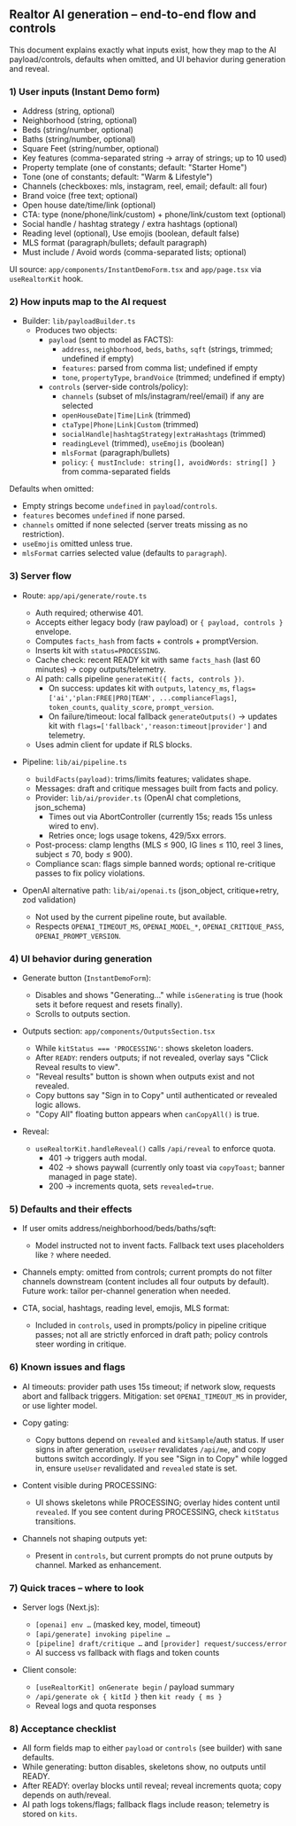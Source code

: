## Realtor AI generation – end-to-end flow and controls

This document explains exactly what inputs exist, how they map to the AI payload/controls, defaults when omitted, and UI behavior during generation and reveal.

### 1) User inputs (Instant Demo form)

- Address (string, optional)
- Neighborhood (string, optional)
- Beds (string/number, optional)
- Baths (string/number, optional)
- Square Feet (string/number, optional)
- Key features (comma-separated string → array of strings; up to 10 used)
- Property template (one of constants; default: "Starter Home")
- Tone (one of constants; default: "Warm & Lifestyle")
- Channels (checkboxes: mls, instagram, reel, email; default: all four)
- Brand voice (free text; optional)
- Open house date/time/link (optional)
- CTA: type (none/phone/link/custom) + phone/link/custom text (optional)
- Social handle / hashtag strategy / extra hashtags (optional)
- Reading level (optional), Use emojis (boolean, default false)
- MLS format (paragraph/bullets; default paragraph)
- Must include / Avoid words (comma-separated lists; optional)

UI source: `app/components/InstantDemoForm.tsx` and `app/page.tsx` via `useRealtorKit` hook.

### 2) How inputs map to the AI request

- Builder: `lib/payloadBuilder.ts`
  - Produces two objects:
    - `payload` (sent to model as FACTS):
      - `address`, `neighborhood`, `beds`, `baths`, `sqft` (strings, trimmed; undefined if empty)
      - `features`: parsed from comma list; undefined if empty
      - `tone`, `propertyType`, `brandVoice` (trimmed; undefined if empty)
    - `controls` (server-side controls/policy):
      - `channels` (subset of mls/instagram/reel/email) if any are selected
      - `openHouseDate|Time|Link` (trimmed)
      - `ctaType|Phone|Link|Custom` (trimmed)
      - `socialHandle|hashtagStrategy|extraHashtags` (trimmed)
      - `readingLevel` (trimmed), `useEmojis` (boolean)
      - `mlsFormat` (paragraph/bullets)
      - `policy`: `{ mustInclude: string[], avoidWords: string[] }` from comma-separated fields

Defaults when omitted:
- Empty strings become `undefined` in `payload`/`controls`.
- `features` becomes `undefined` if none parsed.
- `channels` omitted if none selected (server treats missing as no restriction).
- `useEmojis` omitted unless true.
- `mlsFormat` carries selected value (defaults to `paragraph`).

### 3) Server flow

- Route: `app/api/generate/route.ts`
  - Auth required; otherwise 401.
  - Accepts either legacy body (raw payload) or `{ payload, controls }` envelope.
  - Computes `facts_hash` from facts + controls + promptVersion.
  - Inserts kit with `status=PROCESSING`.
  - Cache check: recent READY kit with same `facts_hash` (last 60 minutes) → copy outputs/telemetry.
  - AI path: calls pipeline `generateKit({ facts, controls })`.
    - On success: updates kit with `outputs`, `latency_ms`, `flags=['ai','plan:FREE|PRO|TEAM', ...complianceFlags]`, `token_counts`, `quality_score`, `prompt_version`.
    - On failure/timeout: local fallback `generateOutputs()` → updates kit with `flags=['fallback','reason:timeout|provider']` and telemetry.
  - Uses admin client for update if RLS blocks.

- Pipeline: `lib/ai/pipeline.ts`
  - `buildFacts(payload)`: trims/limits features; validates shape.
  - Messages: draft and critique messages built from facts and policy.
  - Provider: `lib/ai/provider.ts` (OpenAI chat completions, json_schema)
    - Times out via AbortController (currently 15s; reads 15s unless wired to env).
    - Retries once; logs usage tokens, 429/5xx errors.
  - Post-process: clamp lengths (MLS ≤ 900, IG lines ≤ 110, reel 3 lines, subject ≤ 70, body ≤ 900).
  - Compliance scan: flags simple banned words; optional re-critique passes to fix policy violations.

- OpenAI alternative path: `lib/ai/openai.ts` (json_object, critique+retry, zod validation)
  - Not used by the current pipeline route, but available.
  - Respects `OPENAI_TIMEOUT_MS`, `OPENAI_MODEL_*`, `OPENAI_CRITIQUE_PASS`, `OPENAI_PROMPT_VERSION`.

### 4) UI behavior during generation

- Generate button (`InstantDemoForm`):
  - Disables and shows "Generating…" while `isGenerating` is true (hook sets it before request and resets finally).
  - Scrolls to outputs section.

- Outputs section: `app/components/OutputsSection.tsx`
  - While `kitStatus === 'PROCESSING'`: shows skeleton loaders.
  - After `READY`: renders outputs; if not revealed, overlay says "Click Reveal results to view".
  - "Reveal results" button is shown when outputs exist and not revealed.
  - Copy buttons say "Sign in to Copy" until authenticated or revealed logic allows.
  - "Copy All" floating button appears when `canCopyAll()` is true.

- Reveal:
  - `useRealtorKit.handleReveal()` calls `/api/reveal` to enforce quota.
    - 401 → triggers auth modal.
    - 402 → shows paywall (currently only toast via `copyToast`; banner managed in page state).
    - 200 → increments quota, sets `revealed=true`.

### 5) Defaults and their effects

- If user omits address/neighborhood/beds/baths/sqft:
  - Model instructed not to invent facts. Fallback text uses placeholders like `?` where needed.

- Channels empty: omitted from controls; current prompts do not filter channels downstream (content includes all four outputs by default). Future work: tailor per-channel generation when needed.

- CTA, social, hashtags, reading level, emojis, MLS format:
  - Included in `controls`, used in prompts/policy in pipeline critique passes; not all are strictly enforced in draft path; policy controls steer wording in critique.

### 6) Known issues and flags

- AI timeouts: provider path uses 15s timeout; if network slow, requests abort and fallback triggers. Mitigation: set `OPENAI_TIMEOUT_MS` in provider, or use lighter model.

- Copy gating:
  - Copy buttons depend on `revealed` and `kitSample`/auth status. If user signs in after generation, `useUser` revalidates `/api/me`, and copy buttons switch accordingly. If you see "Sign in to Copy" while logged in, ensure `useUser` revalidated and `revealed` state is set.

- Content visible during PROCESSING:
  - UI shows skeletons while PROCESSING; overlay hides content until `revealed`. If you see content during PROCESSING, check `kitStatus` transitions.

- Channels not shaping outputs yet:
  - Present in `controls`, but current prompts do not prune outputs by channel. Marked as enhancement.

### 7) Quick traces – where to look

- Server logs (Next.js):
  - `[openai] env …` (masked key, model, timeout)
  - `[api/generate] invoking pipeline …`
  - `[pipeline] draft/critique …` and `[provider] request/success/error`
  - AI success vs fallback with flags and token counts

- Client console:
  - `[useRealtorKit] onGenerate begin` / payload summary
  - `/api/generate ok { kitId }` then `kit ready { ms }`
  - Reveal logs and quota responses

### 8) Acceptance checklist

- All form fields map to either `payload` or `controls` (see builder) with sane defaults.
- While generating: button disables, skeletons show, no outputs until READY.
- After READY: overlay blocks until reveal; reveal increments quota; copy depends on auth/reveal.
- AI path logs tokens/flags; fallback flags include reason; telemetry is stored on `kits`.


